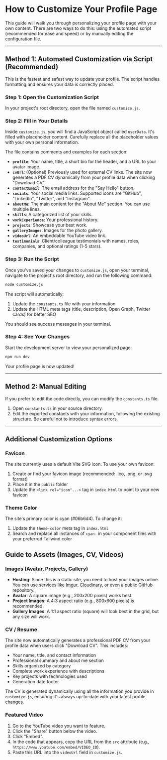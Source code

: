 # How to Customize Your Profile Page

This guide will walk you through personalizing your profile page with your own content. There are two ways to do this: using the automated script (recommended for ease and speed) or by manually editing the configuration file.

---

## Method 1: Automated Customization via Script (Recommended)

This is the fastest and safest way to update your profile. The script handles formatting and ensures your data is correctly placed.

### Step 1: Open the Customization Script
In your project's root directory, open the file named `customize.js`.

### Step 2: Fill in Your Details
Inside `customize.js`, you will find a JavaScript object called `userData`. It's filled with placeholder content. Carefully replace all the placeholder values with your own personal information.

The file contains comments and examples for each section:
-   **`profile`**: Your name, title, a short bio for the header, and a URL to your avatar image.
-   **`cvUrl`**: (Optional) Previously used for external CV links. The site now generates a PDF CV dynamically from your profile data when clicking "Download CV".
-   **`contactEmail`**: The email address for the "Say Hello" button.
-   **`socials`**: Your social media links. Supported icons are "GitHub", "LinkedIn", "Twitter", and "Instagram".
-   **`aboutMe`**: The main content for the "About Me" section. You can use multiple lines.
-   **`skills`**: A categorized list of your skills.
-   **`workExperience`**: Your professional history.
-   **`projects`**: Showcase your best work.
-   **`galleryImages`**: Images for the photo gallery.
-   **`videoUrl`**: An embeddable YouTube video link.
-   **`testimonials`**: Client/colleague testimonials with names, roles, companies, and optional ratings (1-5 stars).

### Step 3: Run the Script
Once you've saved your changes to `customize.js`, open your terminal, navigate to the project's root directory, and run the following command:

```bash
node customize.js
```

The script will automatically:
1. Update the `constants.ts` file with your information
2. Update the HTML meta tags (title, description, Open Graph, Twitter cards) for better SEO

You should see success messages in your terminal.

### Step 4: See Your Changes
Start the development server to view your personalized page:

```bash
npm run dev
```

Your profile page is now updated!

---

## Method 2: Manual Editing

If you prefer to edit the code directly, you can modify the `constants.ts` file.

1.  Open `constants.ts` in your source directory.
2.  Edit the exported constants with your information, following the existing structure. Be careful not to introduce syntax errors.

---

## Additional Customization Options

### Favicon
The site currently uses a default Vite SVG icon. To use your own favicon:
1. Create or find your favicon image (recommended: .ico, .png, or .svg format)
2. Place it in the `public` folder
3. Update the `<link rel="icon"...>` tag in `index.html` to point to your new favicon

### Theme Color
The site's primary color is cyan (#06b6d4). To change it:
1. Update the `theme-color` meta tag in `index.html`
2. Search and replace all instances of `cyan-` in your component files with your preferred Tailwind color

## Guide to Assets (Images, CV, Videos)

### Images (Avatar, Projects, Gallery)
-   **Hosting**: Since this is a static site, you need to host your images online. You can use services like [Imgur](https://imgur.com/), [Cloudinary](https://cloudinary.com/), or even a public GitHub repository.
-   **Avatar**: A square image (e.g., 200x200 pixels) works best.
-   **Project Images**: A 4:3 aspect ratio (e.g., 800x600 pixels) is recommended.
-   **Gallery Images**: A 1:1 aspect ratio (square) will look best in the grid, but any size will work.

### CV / Resume
The site now automatically generates a professional PDF CV from your profile data when users click "Download CV". This includes:
- Your name, title, and contact information
- Professional summary and about me section
- Skills organized by category
- Complete work experience with descriptions
- Key projects with technologies used
- Generation date footer

The CV is generated dynamically using all the information you provide in `customize.js`, ensuring it's always up-to-date with your latest profile changes.

### Featured Video
1.  Go to the YouTube video you want to feature.
2.  Click the "Share" button below the video.
3.  Click "Embed".
4.  In the code that appears, copy the URL from the `src` attribute (e.g., `https://www.youtube.com/embed/VIDEO_ID`).
5.  Paste this URL into the `videoUrl` field in `customize.js`.

